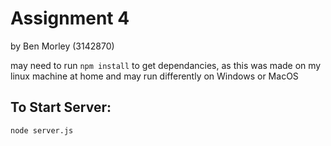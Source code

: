 # Assignment 4

by Ben Morley (3142870)

may need to run `npm install` to get dependancies, as this was made on my linux machine at home
and may run differently on Windows or MacOS

## To Start Server:

`node server.js`

